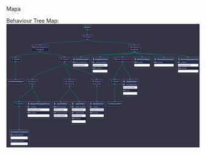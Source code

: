 Mapa

Behaviour Tree Map: 
![alt text][logo]

[logo]: https://github.com/maarinaa2023/proyecto-patrullaje/blob/main/bt_patrullaje/doc/patrolBT.jpg "mapaBT"
